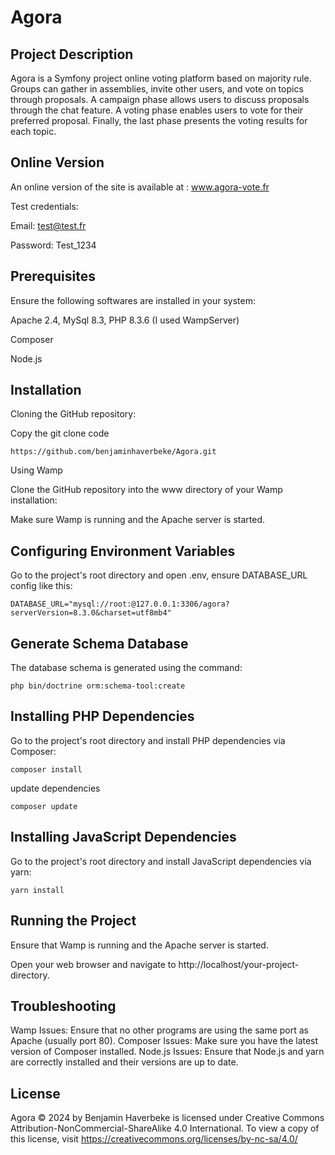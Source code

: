 # Agora

## Project Description

Agora is a Symfony project online voting platform based on majority rule. Groups can gather in assemblies, invite other users, and vote on topics through proposals. A campaign phase allows users to discuss proposals through the chat feature. A voting phase enables users to vote for their preferred proposal. Finally, the last phase presents the voting results for each topic.

## Online Version

An online version of the site is available at : www.agora-vote.fr

Test credentials:

Email: test@test.fr

Password: Test_1234

## Prerequisites

Ensure the following softwares are installed in your system:

Apache 2.4, MySql 8.3, PHP 8.3.6 (I used WampServer)

Composer

Node.js

## Installation

Cloning the GitHub repository:

Copy the git clone code

```
https://github.com/benjaminhaverbeke/Agora.git
```

Using Wamp

Clone the GitHub repository into the www directory of your Wamp installation:

Make sure Wamp is running and the Apache server is started.

## Configuring Environment Variables

Go to the project's root directory and open .env, ensure DATABASE_URL config like this:

```
DATABASE_URL="mysql://root:@127.0.0.1:3306/agora?serverVersion=8.3.0&charset=utf8mb4"
```

## Generate Schema Database

The database schema is generated using the command:

```
php bin/doctrine orm:schema-tool:create
```

## Installing PHP Dependencies

Go to the project's root directory and install PHP dependencies via Composer:
```
composer install
```
update dependencies
```
composer update
```
## Installing JavaScript Dependencies

Go to the project's root directory and install JavaScript dependencies via yarn:

```
yarn install
```

## Running the Project

Ensure that Wamp is running and the Apache server is started. 

Open your web browser and navigate to
http://localhost/your-project-directory.

## Troubleshooting
Wamp Issues: Ensure that no other programs are using the same port as Apache (usually port 80). Composer Issues: Make sure you have the latest version of Composer installed. Node.js Issues: Ensure that Node.js and yarn are correctly installed and their versions are up to date.

## License
Agora © 2024 by Benjamin Haverbeke is licensed under Creative Commons Attribution-NonCommercial-ShareAlike 4.0 International. To view a copy of this license, visit https://creativecommons.org/licenses/by-nc-sa/4.0/





